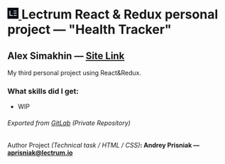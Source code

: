 <h1>
    <a href="https://lectrum.io" target="_blank" rel="noopener noreferrer">
        <img src="./public/logo-woodsmoke.svg" alt="Lectrum favicon" width="25" />
    </a>
	Lectrum React & Redux personal project — "Health Tracker"
</h1>

## Alex Simakhin — <a href="https://alexsimakhin.github.io/React-Redux-Project-3/">Site Link</a>

My third personal project using React&Redux. </br>


### What skills did I get:

* WIP

###### Exported from [GitLab](https://gitlab.com/AlexSimakhin) (Private Repository)

#### <span style="font-weight: normal">Author Project <i>(Technical task / HTML / CSS)</i></span>: Andrey Prisniak — aprisniak@lectrum.io
